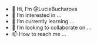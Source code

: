 - 👋 Hi, I’m @LucieBucharova
- 👀 I’m interested in ...
- 🌱 I’m currently learning ...
- 💞️ I’m looking to collaborate on ...
- 📫 How to reach me ...

<!---
LucieBucharova/LucieBucharova is a ✨ special ✨ repository because its `README.md` (this file) appears on your GitHub profile.
You can click the Preview link to take a look at your changes.
--->

